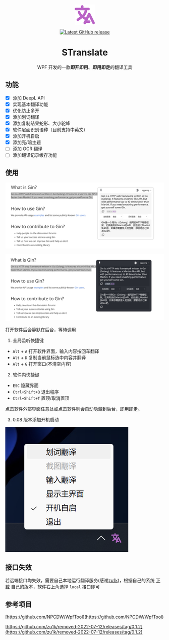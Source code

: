 <p align="center">
<a href="https://github.com/zggsong/STranslate" target="_blank">
<img align="center" alt="STranslate" src="./translate.svg" />
</a>
</p>
<p align="center">
<a href="https://github.com/ZGGSONG/STranslate/releases/latest" target="_blank">
 <img alt="Latest GitHub release" src="https://img.shields.io/github/release/ZGGSONG/STranslate.svg" />
</a>
</p>
<h1 align="center">STranslate</h1>

<p align="center">WPF 开发的一款<strong>即开即用</strong>、<strong>即用即走</strong>的翻译工具</p>


## 功能

- [x] 添加 DeepL API
- [x] 实现基本翻译功能
- [x] 优化防止多开
- [x] 添加划词翻译
- [x] 添加复制结果蛇形、大小驼峰
- [x] 软件层面识别语种（目前支持中英文）
- [x] 添加开机自启
- [x] 添加亮/暗主题
- [ ] 添加 OCR 翻译
- [ ] 添加翻译记录缓存功能

## 使用

![previews](./example.png)

![previews_dark](./example_dark.png)

打开软件后会静默在后台，等待调用
1. 全局监听快捷键
- `Alt` + `A` 打开软件界面，输入内容按回车翻译
- `Alt` + `D` 复制当前鼠标选中内容并翻译
- `Alt` + `G` 打开窗口(不清空内容)

2. 软件内快捷键
- `ESC` 隐藏界面
- `Ctrl+Shift+Q` 退出程序
- `Ctrl+Shift+T` 置顶/取消置顶

点击软件外部界面任意处或点击软件则会自动隐藏到后台，即用即走。

3. 0.08 版本添加开机启动

![previews](./example_tray.png)

## 接口失效

若远端接口均失效，需要自己本地运行翻译服务(感谢[zu1k](https://github.com/zu1k))，根据自己的系统 [下载](https://github.com/zu1k/removed-2022-07-12) 自己的版本，软件右上角选择 `local` 接口即可

## 参考项目

[https://github.com/NPCDW/WpfTool](https://github.com/NPCDW/WpfTool)  

[https://github.com/zu1k/removed-2022-07-12/releases/tag/0.1.2](https://github.com/zu1k/removed-2022-07-12/releases/tag/0.1.2)